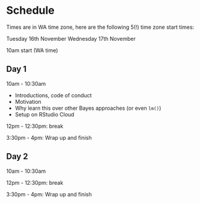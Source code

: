 # Schedule

Times are in WA time zone, here are the following 5(!) time zone start times:

Tuesday 16th November
Wednesday 17th November

10am start (WA time)


## Day 1

10am - 10:30am

- Introductions, code of conduct
- Motivation 
 - Why learn this over other Bayes approaches (or even `lm()`)
- Setup on RStudio Cloud


12pm - 12:30pm: break

3:30pm - 4pm: Wrap up and finish

## Day 2

10am - 10:30am

12pm - 12:30pm: break

3:30pm - 4pm: Wrap up and finish

